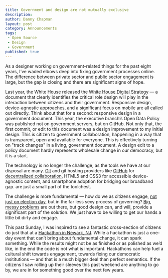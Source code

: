 ```yaml
---
title: Government and design are not mutually exclusive 
description:
author: Danny Chapman
layout: post
category: Announcements
tags:
 - Open Source
 - Design
 - Government
published: true
---
```


As a designer working on government-related things for the past eight years, I’ve waded elbows deep into fixing government processes online. The difference between private sector and public sector engagement is large, but the gap is closing and there are significant signs of hope. 

Last year, the White House released the [White House Digital Strategy](http://www.whitehouse.gov/sites/default/files/omb/egov/digital-government/digital-government.html) — a document that clearly identifies the critical role design will play in the interaction between citizens and their government. Responsive design, device-agnostic approaches, and a significant focus on mobile are all called out directly. Think about that for a second: responsive design in a government document. This year, the executive branch’s Open Data Policy was published not on government servers, but on GitHub. Not only that, the first commit, or edit to this document was a design improvement to my initial design. This is citizen to government collaboration, happening in a way that is transparent, open and available for everyone. This is effectively turning on "track changes" in a living, government document. A design edit to a policy document hardly represents wholesale change in our democracy, but it is a start. 

The technology is no longer the challenge, as the tools we have at our disposal are many. [Git](http://git-scm.com/)
 and git hosting providers like [GitHub](http://www.github.com/) for [decentralized collaboration](http://www.ted.com/talks/clay_shirky_how_the_internet_will_one_day_transform_government.html), HTML5 and CSS3 for accessible device-agnostic content, and smartphone adoption for bridging our broadband gap. are just a small part of the toolchest. 

The challenge is more fundamental — how do we as citizens engage, [not just on election day](http://www.ted.com/talks/jennifer_pahlka_coding_a_better_government.html), but in the far less sexy process of governing? [Big, messy problems](http://www.dobt.co/blog/) are out there, but good design can, and will, provide a significant part of the solution. We just have to be willing to get our hands a little bit dirty and engage. 

This past Sunday, I was inspired to see a fantastic cross-section of citizens do just that at a [Hackathon in Newark, NJ](https://twitter.com/search?q=%23hacknwk). While a hackathon is just a one-day event that can’t bring about fundamental change, it can spark something. While the results might not be as finished or as polished as we’d like, in the end the code is not what is important. Hackathons can help fuel a cultural shift towards engagement, towards fixing our democratic insititutions — and that is a much bigger deal than perfect semantics. If the citizens I saw rolling up their sleeves this past weekend are anything to go by, we are in for something good over the next few years. 
